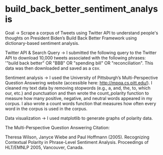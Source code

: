 # build_back_better_sentiment_analysis

Goal → Scrape a corpus of Tweets using Twitter API to understand people's
thoughts on President Biden’s Build Back Better Framework using dictionary-based
sentiment analysis. 

Twitter API & Search Query → I submitted the following query to the Twitter API 
to download 10,000 tweets associated with the following phrases: '"build back better"
OR "BBB" OR "spending bill" OR "reconciliation". This data was then downloaded
and saved as a csv.

Sentiment analysis → I used the University of Pittsburgh’s
Multi-Perspective Question Answering website (accessible here:
http://mpqa.cs.pitt.edu/). I cleaned my text data by removing stopwords (e.g., a, 
and, the, to, which our, etc.) and punctuation and then wrote the count_polarity
function to measure how many positive, negative, and neutral words appeared in 
my corpus. I also wrote a count words function that measures how often every word
in the corpus is used in the corpus. 

Data visualization → I used matplotlib to generate graphs of polarity data. 

The Multi-Perspective Question Answering Citation:

Theresa Wilson, Janyce Wiebe and Paul Hoffmann (2005). Recognizing Contextual
Polarity in Phrase-Level Sentiment Analysis. Proceedings of HLT/EMNLP 2005,
Vancouver, Canada.
